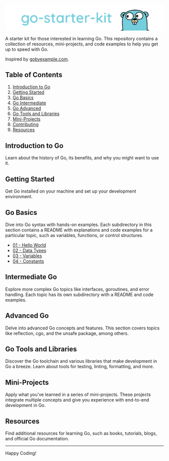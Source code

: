 ![](/.github/assets/logo.png)

A starter kit for those interested in learning Go. This repository contains a collection of resources, mini-projects, and code examples to help you get up to speed with Go.

Inspired by [gobyexample.com](https://gobyexample.com/).

## Table of Contents

1. [Introduction to Go](#introduction-to-go)
2. [Getting Started](#getting-started)
3. [Go Basics](#go-basics)
4. [Go Intermediate](#intermediate-go)
5. [Go Advanced](#advanced-go)
6. [Go Tools and Libraries](#go-tools-and-libraries)
7. [Mini-Projects](#mini-projects)
8. [Contributing](#contributing)
9. [Resources](#resources)

## Introduction to Go

Learn about the history of Go, its benefits, and why you might want to use it.

## Getting Started

Get Go installed on your machine and set up your development environment.

## Go Basics

Dive into Go syntax with hands-on examples. Each subdirectory in this section contains a README with explanations and code examples for a particular topic, such as variables, functions, or control structures.

- [01 - Hello World](./go-basics/01-hello-world/hello-world.md)
- [02 - Data Types](./go-basics/02-data-types/data-types.md)
- [03 - Variables](./go-basics/03-variables/variables.md)
- [04 - Constants](./go-basics/04-constants/constants.md)

## Intermediate Go

Explore more complex Go topics like interfaces, goroutines, and error handling. Each topic has its own subdirectory with a README and code examples.

## Advanced Go

Delve into advanced Go concepts and features. This section covers topics like reflection, cgo, and the unsafe package, among others.

## Go Tools and Libraries

Discover the Go toolchain and various libraries that make development in Go a breeze. Learn about tools for testing, linting, formatting, and more.

## Mini-Projects

Apply what you've learned in a series of mini-projects. These projects integrate multiple concepts and give you experience with end-to-end development in Go.

## Resources

Find additional resources for learning Go, such as books, tutorials, blogs, and official Go documentation.

---

Happy Coding!
